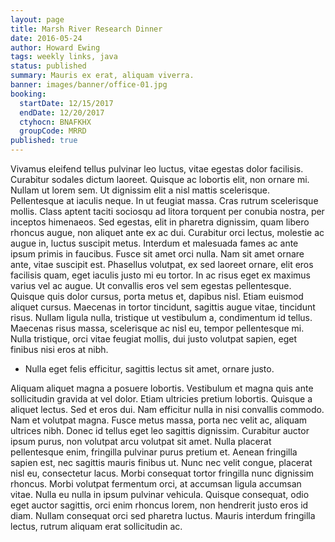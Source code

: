 ```yaml
---
layout: page
title: Marsh River Research Dinner
date: 2016-05-24
author: Howard Ewing
tags: weekly links, java
status: published
summary: Mauris ex erat, aliquam viverra.
banner: images/banner/office-01.jpg
booking:
  startDate: 12/15/2017
  endDate: 12/20/2017
  ctyhocn: BNAFKHX
  groupCode: MRRD
published: true
---
```

Vivamus eleifend tellus pulvinar leo luctus, vitae egestas dolor facilisis. Curabitur sodales dictum laoreet. Quisque ac lobortis elit, non ornare mi. Nullam ut lorem sem. Ut dignissim elit a nisl mattis scelerisque. Pellentesque at iaculis neque. In ut feugiat massa. Cras rutrum scelerisque mollis. Class aptent taciti sociosqu ad litora torquent per conubia nostra, per inceptos himenaeos. Sed egestas, elit in pharetra dignissim, quam libero rhoncus augue, non aliquet ante ex ac dui. Curabitur orci lectus, molestie ac augue in, luctus suscipit metus. Interdum et malesuada fames ac ante ipsum primis in faucibus. Fusce sit amet orci nulla. Nam sit amet ornare ante, vitae suscipit est. Phasellus volutpat, ex sed laoreet ornare, elit eros facilisis quam, eget iaculis justo mi eu tortor.
In ac risus eget ex maximus varius vel ac augue. Ut convallis eros vel sem egestas pellentesque. Quisque quis dolor cursus, porta metus et, dapibus nisl. Etiam euismod aliquet cursus. Maecenas in tortor tincidunt, sagittis augue vitae, tincidunt risus. Nullam ligula nulla, tristique ut vestibulum a, condimentum id tellus. Maecenas risus massa, scelerisque ac nisl eu, tempor pellentesque mi. Nulla tristique, orci vitae feugiat mollis, dui justo volutpat sapien, eget finibus nisi eros at nibh.

* Nulla eget felis efficitur, sagittis lectus sit amet, ornare justo.

Aliquam aliquet magna a posuere lobortis. Vestibulum et magna quis ante sollicitudin gravida at vel dolor. Etiam ultricies pretium lobortis. Quisque a aliquet lectus. Sed et eros dui. Nam efficitur nulla in nisi convallis commodo. Nam et volutpat magna. Fusce metus massa, porta nec velit ac, aliquam ultrices nibh. Donec id tellus eget leo sagittis dignissim.
Curabitur auctor ipsum purus, non volutpat arcu volutpat sit amet. Nulla placerat pellentesque enim, fringilla pulvinar purus pretium et. Aenean fringilla sapien est, nec sagittis mauris finibus ut. Nunc nec velit congue, placerat nisl eu, consectetur lacus. Morbi consequat tortor fringilla nunc dignissim rhoncus. Morbi volutpat fermentum orci, at accumsan ligula accumsan vitae. Nulla eu nulla in ipsum pulvinar vehicula. Quisque consequat, odio eget auctor sagittis, orci enim rhoncus lorem, non hendrerit justo eros id diam. Nullam consequat orci sed pharetra luctus. Mauris interdum fringilla lectus, rutrum aliquam erat sollicitudin ac.
